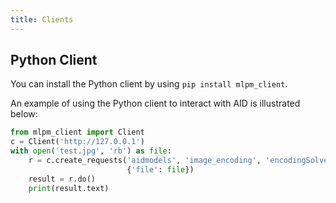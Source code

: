 ```yaml
---
title: Clients
---
```


## Python Client

You can install the Python client by using ```pip install mlpm_client```.

An example of using the Python client to interact with AID is illustrated below:

```python title="Example of Python Client"
from mlpm_client import Client
c = Client('http://127.0.0.1')
with open('test.jpg', 'rb') as file:
    r = c.create_requests('aidmodels', 'image_encoding', 'encodingSolver',
                          {'file': file})
    result = r.do()
    print(result.text)
```